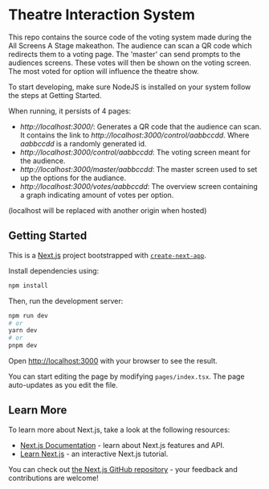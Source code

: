 # Theatre Interaction System

This repo contains the source code of the voting system made during the All Screens A Stage makeathon. The audience can scan a QR code which redirects them to a voting page. The 'master' can send prompts to the audiences screens. These votes will then be shown on the voting screen. The most voted for option will influence the theatre show.

To start developing, make sure NodeJS is installed on your system follow the steps at Getting Started.

When running, it persists of 4 pages:
- *http://localhost:3000/*: Generates a QR code that the audience can scan. It contains the link to *http://localhost:3000/control/aabbccdd*. Where *aabbccdd* is a randomly generated id.
- *http://localhost:3000/control/aabbccdd*: The voting screen meant for the audience.
- *http://localhost:3000/master/aabbccdd*: The master screen used to set up the options for the audiance.
- *http://localhost:3000/votes/aabbccdd*: The overview screen containing a graph indicating amount of votes per option.

(localhost will be replaced with another origin when hosted)

## Getting Started

This is a [Next.js](https://nextjs.org/) project bootstrapped with [`create-next-app`](https://github.com/vercel/next.js/tree/canary/packages/create-next-app).

Install dependencies using:
```bash
npm install
```

Then, run the development server:

```bash
npm run dev
# or
yarn dev
# or
pnpm dev
```

Open [http://localhost:3000](http://localhost:3000) with your browser to see the result.

You can start editing the page by modifying `pages/index.tsx`. The page auto-updates as you edit the file.

## Learn More

To learn more about Next.js, take a look at the following resources:

- [Next.js Documentation](https://nextjs.org/docs) - learn about Next.js features and API.
- [Learn Next.js](https://nextjs.org/learn) - an interactive Next.js tutorial.

You can check out [the Next.js GitHub repository](https://github.com/vercel/next.js/) - your feedback and contributions are welcome!
